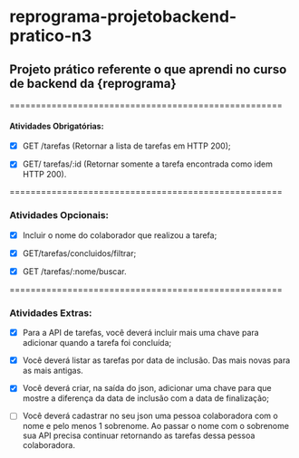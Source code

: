 # reprograma-projetobackend-pratico-n3
## Projeto prático referente o que aprendi no curso de backend da {reprograma}

====================================================

#### Atividades Obrigatórias:

- [x] GET /tarefas (Retornar a lista de tarefas em HTTP 200);

- [x] GET/ tarefas/:id (Retornar somente a tarefa encontrada como idem HTTP 200).

====================================================

### Atividades Opcionais:

- [x] Incluir o nome do colaborador que realizou a tarefa;

- [x] GET/tarefas/concluidos/filtrar;

- [x] GET /tarefas/:nome/buscar.

====================================================

### Atividades Extras:


- [x] Para a API de tarefas, você deverá incluir mais uma chave para adicionar quando a tarefa foi concluída;

- [x] Você deverá listar as tarefas por data de inclusão. Das mais novas para as mais antigas.

- [x] Você deverá criar, na saída do json, adicionar uma chave para que mostre a diferença da data de inclusão com a data de finalização;

- [ ] Você deverá cadastrar no seu json uma pessoa colaboradora com o nome e pelo menos 1 sobrenome. Ao passar o nome com o sobrenome sua API precisa continuar retornando as tarefas dessa pessoa colaboradora.